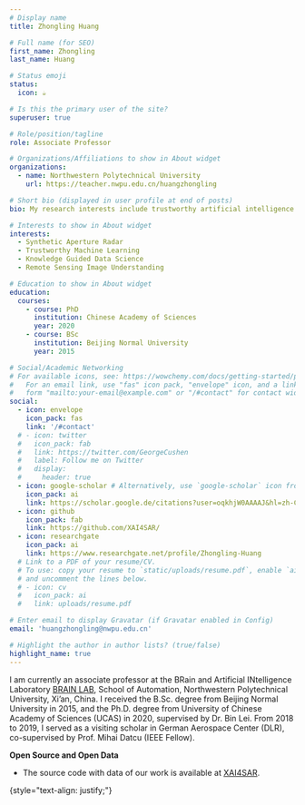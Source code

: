 ```yaml
---
# Display name
title: Zhongling Huang

# Full name (for SEO)
first_name: Zhongling
last_name: Huang

# Status emoji
status:
  icon: ☕️

# Is this the primary user of the site?
superuser: true

# Role/position/tagline
role: Associate Professor

# Organizations/Affiliations to show in About widget
organizations:
  - name: Northwestern Polytechnical University
    url: https://teacher.nwpu.edu.cn/huangzhongling

# Short bio (displayed in user profile at end of posts)
bio: My research interests include trustworthy artificial intelligence for Synthetic Aperture Radar applications.

# Interests to show in About widget
interests:
  - Synthetic Aperture Radar
  - Trustworthy Machine Learning
  - Knowledge Guided Data Science
  - Remote Sensing Image Understanding

# Education to show in About widget
education:
  courses:
    - course: PhD
      institution: Chinese Academy of Sciences
      year: 2020
    - course: BSc
      institution: Beijing Normal University
      year: 2015

# Social/Academic Networking
# For available icons, see: https://wowchemy.com/docs/getting-started/page-builder/#icons
#   For an email link, use "fas" icon pack, "envelope" icon, and a link in the
#   form "mailto:your-email@example.com" or "/#contact" for contact widget.
social:
  - icon: envelope
    icon_pack: fas
    link: '/#contact'
  # - icon: twitter
  #   icon_pack: fab
  #   link: https://twitter.com/GeorgeCushen
  #   label: Follow me on Twitter
  #   display:
  #     header: true
  - icon: google-scholar # Alternatively, use `google-scholar` icon from `ai` icon pack
    icon_pack: ai
    link: https://scholar.google.de/citations?user=oqkhjW0AAAAJ&hl=zh-CN
  - icon: github
    icon_pack: fab
    link: https://github.com/XAI4SAR/
  - icon: researchgate
    icon_pack: ai
    link: https://www.researchgate.net/profile/Zhongling-Huang
  # Link to a PDF of your resume/CV.
  # To use: copy your resume to `static/uploads/resume.pdf`, enable `ai` icons in `params.yaml`,
  # and uncomment the lines below.
  # - icon: cv
  #   icon_pack: ai
  #   link: uploads/resume.pdf

# Enter email to display Gravatar (if Gravatar enabled in Config)
email: 'huangzhongling@nwpu.edu.cn'

# Highlight the author in author lists? (true/false)
highlight_name: true
---
```


I am currently an associate professor at the BRain and Artificial INtelligence Laboratory [BRAIN LAB](https://nwpu-brainlab.gitee.io/index_en.html), School of Automation, Northwestern Polytechnical University, Xi’an, China. I received the B.Sc. degree from Beijing Normal University in 2015, and the Ph.D. degree from University of Chinese Academy of Sciences (UCAS) in 2020, supervised by Dr. Bin Lei. From 2018 to 2019, I served as a visiting scholar in German Aerospace Center (DLR), co-supervised by Prof. Mihai Datcu (IEEE Fellow).

**Open Source and Open Data**

* The source code with data of our work is available at [XAI4SAR](https://github.com/XAI4SAR/).

{style="text-align: justify;"}
